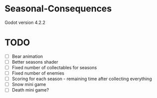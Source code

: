 # Seasonal-Consequences
 
Godot version 4.2.2

# TODO

- [ ] Bear animation
- [ ] Better seasons shader
- [ ] Fixed number of collectables for seasons
- [ ] Fixed number of enemies
- [ ] Scoring for each season - remaining time after collecting everything
- [ ] Snow mini game
- [ ] Death mini game?
